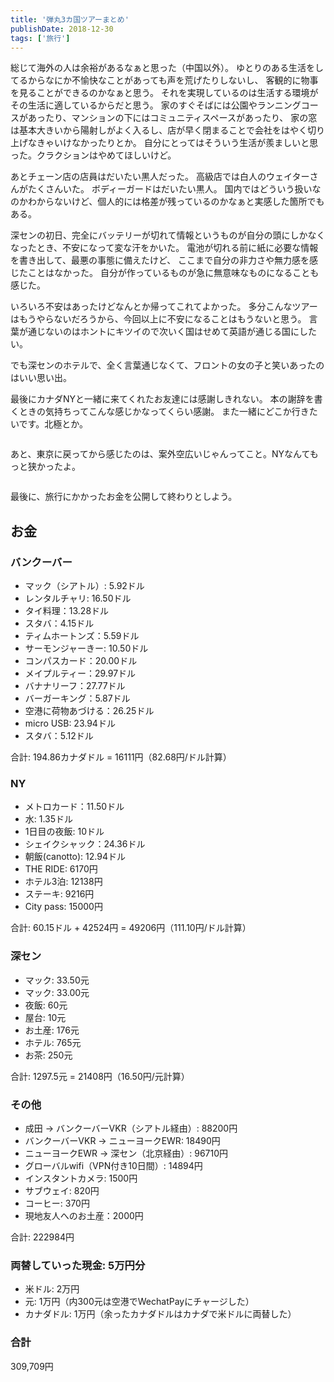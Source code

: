 ```yaml
---
title: '弾丸3カ国ツアーまとめ'
publishDate: 2018-12-30
tags: ['旅行']
---
```


総じて海外の人は余裕があるなぁと思った（中国以外）。
ゆとりのある生活をしてるからなにか不愉快なことがあっても声を荒げたりしないし、
客観的に物事を見ることができるのかなぁと思う。
それを実現しているのは生活する環境がその生活に適しているからだと思う。
家のすぐそばには公園やランニングコースがあったり、マンションの下にはコミュニティスペースがあったり、
家の窓は基本大きいから陽射しがよく入るし、店が早く閉まることで会社をはやく切り上げなきゃいけなかったりとか。
自分にとってはそういう生活が羨ましいと思った。クラクションはやめてほしいけど。

あとチェーン店の店員はだいたい黒人だった。
高級店では白人のウェイターさんがたくさんいた。
ボディーガードはだいたい黒人。
国内ではどういう扱いなのかわからないけど、個人的には格差が残っているのかなぁと実感した箇所でもある。

深センの初日、完全にバッテリーが切れて情報というものが自分の頭にしかなくなったとき、不安になって変な汗をかいた。
電池が切れる前に紙に必要な情報を書き出して、最悪の事態に備えたけど、
ここまで自分の非力さや無力感を感じたことはなかった。
自分が作っているものが急に無意味なものになることも感じた。

いろいろ不安はあったけどなんとか帰ってこれてよかった。
多分こんなツアーはもうやらないだろうから、今回以上に不安になることはもうないと思う。
言葉が通じないのはホントにキツイので次いく国はせめて英語が通じる国にしたい。

でも深センのホテルで、全く言葉通じなくて、フロントの女の子と笑いあったのはいい思い出。

最後にカナダNYと一緒に来てくれたお友達には感謝しきれない。
本の謝辞を書くときの気持ちってこんな感じかなってくらい感謝。
また一緒にどこか行きたいです。北極とか。

<div class="img"><img src="/blog/images/13/1.jpg" alt=""></div>

あと、東京に戻ってから感じたのは、案外空広いじゃんってこと。NYなんてもっと狭かったよ。

<div class="img"><img src="/blog/images/13/2.jpg" alt=""></div>

最後に、旅行にかかったお金を公開して終わりとしよう。

## お金

### バンクーバー
- マック（シアトル）: 5.92ドル
- レンタルチャリ: 16.50ドル
- タイ料理：13.28ドル
- スタバ：4.15ドル
- ティムホートンズ：5.59ドル
- サーモンジャーきー: 10.50ドル
- コンパスカード：20.00ドル
- メイプルティー：29.97ドル
- バナナリーフ：27.77ドル
- バーガーキング：5.87ドル
- 空港に荷物あづける：26.25ドル
- micro USB: 23.94ドル
- スタバ：5.12ドル

合計: 194.86カナダドル = 16111円（82.68円/ドル計算）

### NY
- メトロカード：11.50ドル
- 水: 1.35ドル
- 1日目の夜飯: 10ドル
- シェイクシャック：24.36ドル
- 朝飯(canotto): 12.94ドル
- THE RIDE: 6170円
- ホテル3泊: 12138円 
- ステーキ: 9216円
- City pass: 15000円

合計: 60.15ドル + 42524円 = 49206円（111.10円/ドル計算）

### 深セン
- マック: 33.50元
- マック: 33.00元
- 夜飯: 60元
- 屋台: 10元
- お土産: 176元
- ホテル: 765元
- お茶: 250元

合計: 1297.5元 = 21408円（16.50円/元計算）


### その他
- 成田 → バンクーバーVKR（シアトル経由）: 88200円
- バンクーバーVKR → ニューヨークEWR: 18490円
- ニューヨークEWR → 深セン（北京経由）: 96710円
- グローバルwifi（VPN付き10日間）: 14894円
- インスタントカメラ: 1500円
- サブウェイ: 820円
- コーヒー: 370円
- 現地友人へのお土産：2000円

合計: 222984円

### 両替していった現金: 5万円分
- 米ドル: 2万円
- 元: 1万円（内300元は空港でWechatPayにチャージした）
- カナダドル: 1万円（余ったカナダドルはカナダで米ドルに両替した）

### 合計

309,709円
